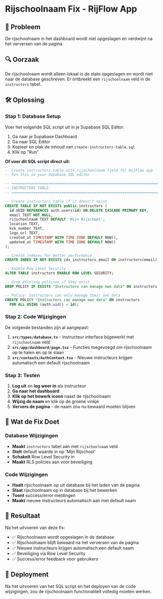 # Rijschoolnaam Fix - RijFlow App

## 🚨 Probleem
De rijschoolnaam in het dashboard wordt niet opgeslagen en verdwijnt na het verversen van de pagina.

## 🔍 Oorzaak
De rijschoolnaam wordt alleen lokaal in de state opgeslagen en wordt niet naar de database geschreven. Er ontbreekt een `rijschoolnaam` veld in de `instructors` tabel.

## 🛠 Oplossing

### Stap 1: Database Setup
Voer het volgende SQL script uit in je Supabase SQL Editor:

1. Ga naar je Supabase Dashboard
2. Ga naar SQL Editor
3. Kopieer en plak de inhoud van `create-instructors-table.sql`
4. Klik op "Run"

**Of voer dit SQL script direct uit:**

```sql
-- Create instructors table with rijschoolnaam field for RijFlow app
-- Run this in your Supabase SQL editor

-- ============================================================================
-- INSTRUCTORS TABLE
-- ============================================================================

-- Create instructors table if it doesn't exist
CREATE TABLE IF NOT EXISTS public.instructors (
  id UUID REFERENCES auth.users(id) ON DELETE CASCADE PRIMARY KEY,
  email TEXT NOT NULL,
  rijschoolnaam TEXT DEFAULT 'Mijn Rijschool',
  location TEXT,
  kvk_number TEXT,
  logo_url TEXT,
  created_at TIMESTAMP WITH TIME ZONE DEFAULT NOW(),
  updated_at TIMESTAMP WITH TIME ZONE DEFAULT NOW()
);

-- Create indexes for better performance
CREATE INDEX IF NOT EXISTS idx_instructors_email ON instructors(email);

-- Enable Row Level Security
ALTER TABLE instructors ENABLE ROW LEVEL SECURITY;

-- Drop existing policies if they exist
DROP POLICY IF EXISTS "Instructors can manage own data" ON instructors;

-- Policy: Instructors can only manage their own data
CREATE POLICY "Instructors can manage own data" ON instructors
  FOR ALL USING (auth.uid() = id);
```

### Stap 2: Code Wijzigingen
De volgende bestanden zijn al aangepast:

1. **`src/types/database.ts`** - Instructeur interface bijgewerkt met `rijschoolnaam` veld
2. **`src/app/dashboard/page.tsx`** - Functies toegevoegd om rijschoolnaam op te halen en op te slaan
3. **`src/contexts/AuthContext.tsx`** - Nieuwe instructeurs krijgen automatisch een default rijschoolnaam

### Stap 3: Testen
1. **Log uit** en **log weer in** als instructeur
2. **Ga naar het dashboard**
3. **Klik op het bewerk icoon** naast de rijschoolnaam
4. **Wijzig de naam** en klik op de groene vinkje
5. **Ververs de pagina** - de naam zou nu bewaard moeten blijven

## 🔧 Wat de Fix Doet

### Database Wijzigingen
- **Maakt** `instructors` tabel aan met `rijschoolnaam` veld
- **Stelt** default waarde in op 'Mijn Rijschool'
- **Schakelt** Row Level Security in
- **Maakt** RLS policies aan voor beveiliging

### Code Wijzigingen
- **Haalt** rijschoolnaam op uit database bij het laden van de pagina
- **Slaat** rijschoolnaam op in database bij het bewerken
- **Toont** success/error meldingen
- **Maakt** nieuwe instructeurs automatisch aan met default naam

## 🎯 Resultaat
Na het uitvoeren van deze fix:
- ✅ Rijschoolnaam wordt opgeslagen in de database
- ✅ Rijschoolnaam blijft bewaard na het verversen van de pagina
- ✅ Nieuwe instructeurs krijgen automatisch een default naam
- ✅ Beveiliging via Row Level Security
- ✅ Success/error feedback voor gebruikers

## 🚀 Deployment
Na het uitvoeren van het SQL script en het deployen van de code wijzigingen, zou de rijschoolnaam functionaliteit volledig moeten werken. 